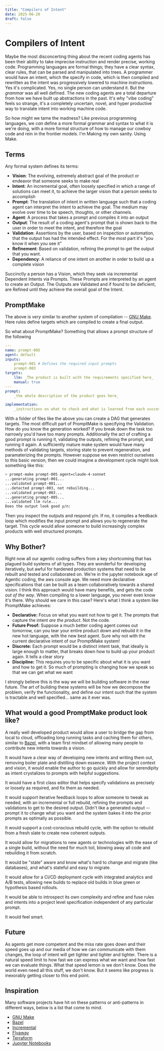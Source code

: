 ```yaml
---
title: "Compilers of Intent"
date: 2025-06-20
draft: false
---
```



# Compilers of Intent

Maybe the most disconcerting thing about the recent coding agents has been their ability to take imprecise instruction and render precise, working code. Programming languages are formal things; they have a clear syntax, clear rules, that can be parsed and manipulated into trees. A programmer would have an intent, which the specify in code, which is then compiled and rewritten as the intent was progressively lowered to machine instructions. Yes it's complicated. Yes, no single person can understand it. But the _grammar_ was all well defined. The new coding agents are a total departure from how we have built up abstractions in the past. It's why "vibe coding" feels so strange, it's a completely uncertain, novel, and hyper productive way to translate intent into working machine code. 

So how might we tame the madness? Like previous programming languages, we _can_ define a more formal grammar and syntax to what it is we're doing, with a more formal structure of how to manage our cowboy code and rein in the frontier models. I'm Making my own sanity. Using Make. 


## Terms

Any formal system defines its terms:
  
  
- **Vision**: The evolving, extremely abstract goal of the product or endeavor that someone seeks to make real
- **Intent**: An incremental goal, often loosely specified in which a range of solutions can meet it, to achieve the larger vision that a person seeks to accomplish
- **Prompt**: The translation of intent in written language such that a coding agent can interpret the intent to achieve the goal. The medium may evolve over time to be speech, thoughts, or other channels. 
- **Agent**: A process that takes a prompt and compiles it into an output
- **Output**: The result of a coding agent's prompt that is shown back to the user in order to meet the intent, and therefore the goal
- **Validation**: Assertions by the user, based on inspection or automation, that the output has had the intended effect. For the most part it's "you know it when you see it"
- **Refinement**: Based on validation, refining the prompt to get the output that you want. 
- **Dependency**: A reliance of one intent on another in order to build up a complete vision


Succinctly a person has a Vision, which they seek via incremental Dependent Intents via Prompts. These Prompts are interpreted by an agent to create an Output. The Outputs are Validated and if found to be deficient, are Refined until they achieve the overall goal of the Intent. 



## PromptMake 

The above is _very_ similar to another system of compilation -- [GNU Make](https://www.gnu.org/software/make/). Here rules define targets which are compiled to create a final output. 

So what about PromptMake? Something that allows a prompt structure of the following


```yaml
---
name: prompt-005
agent: default
inputs: 
    prompt-001 # Defines the required input prompts
    prompt-003
targets:
    llm: _The product is built with the requirements specified here_
    manual: true
---
prompt:
    _the whole description of the product goes here_

implementation:
    _instructions on what to check and what is learned from each successive run are stored here_
```

With a folder of files like the above you can create a DAG that generates targets. The most difficult part of PromptMake is specifying the Validation. How do you know the generation worked? If you break down the task too narrowly you'd have too many prompts. Additionally the act of crafting a good prompt is running it, validating the outputs, refining the prompt, and running it again. A sufficiently mature make system would have many methods of validating targets, storing state to prevent regeneration, and paramaterizing the prompts. However suppose we even restrict ourselves to this basic version, then we could imagine a development cycle might look something like this:

```bash
> prompt-make prompt-005 agent=claude-4-sonnet
...generating prompt-001...
...validated prompt-001...
...detected prompt-003, not rebuilding...
...validated prompt-003...
...generating prompt-005...
...validated llm rule...
Does the output look good y/n:
```

Then you inspect the outputs and respond y/n. If no, it compiles a feedback loop which modifies the input prompt and allows you to regenerate the target. This cycle would allow someone to build increasingly complex products with well structured prompts. 

## Why Bother?

Right now all our agentic coding suffers from a key shortcoming that has plagued build systems of all types. They are wonderful for developing iteratively, but awful for hardened production systems that need to be rebuilt and tested and collaborated on. We're in the jupyter notebook age of Agentic coding, the aws console age. We need more declarative specifications that can be built as a team collaboratively towards a shared vision. I think this approach would have many benefits, and gets the code _out of the way_. When compiling to a lower language, you never even know it's there. Why should we care in this case? Here's what I think a system like PromptMake achieves:

- **Declarative:** Focus on what you want not how to get it. The prompts that capture the intent _are the product_. Not the code. 
- **Future Proof:** Suppose a much better coding agent comes out tomorrow, can you tear your entire product down and rebuild it in the new hot language, with the new best agent. Sure why not with the current declarative intent of our PromptMake system!
- **Discrete:** Each prompt would be a distinct intent task, that ideally is large enough to matter, that breaks down how to build up your product again. It tells a clear story
- **Discipline:** This requires you to be specific about what it is you want and how to get it. So much of prompting is changing how we speak so that we can get what we want


I strongly believe this is the way we will be building software in the near future. The art of building these systems will be how we decompose the problem, verify the functionality, and define our intent such that the system is tractable and well specified... same as it ever was. 

## What would a good PromptMake product look like?

A really well developed product would allow a user to bridge the gap from local to cloud, offloading long running tasks and caching them for others, similar to [Bazel](https://bazel.build/remote/caching), with a team first mindset of allowing many people to contribute new intents towards a vision. 

It would have a clear way of developing new intents and writing them out, removing boiler plate and distilling down essence. With the project context and vision, it would enable the author to go quickly and allow for serendipity as intent crystalizes to prompts with helpful suggestions.

It would have a first class editor that helps specify validations as precisely or loosely as required, and fix them as needed. 

It would support iterative feedback loops to allow someone to tweak as needed, with an incremental or full rebuild, refining the prompts and validations to get to the desired output. Didn't like a generated output -- prompt it to change what you want and the system bakes it into the prior prompts as optimally as possible.

It would support a cost-conscious rebuild cycle, with the option to rebuild from a fresh slate to create new coherent outputs. 

It would allow for migrations to new agents or technologies with the ease of a single build, without the need for much toil, blowing away all code and rebuilding it from scratch. 

It would be "state" aware and know what's hard to change and migrate (like databases), and what's stateful and easy to migrate. 

It would allow for a CI/CD deployment cycle with integrated analytics and A/B tests, allowing new builds to replace old builds in blue green or hypothesis based rollouts. 

It would be able to introspect its own complexity and refine and fuse rules and intents into a project level specification independent of any particular prompt. 

It would feel smart. 

## Future

As agents get more competent and the miss rate goes down and their speed goes up and our media of how we can communicate with them changes, the loop of intent will get tighter and tighter and tighter. There is a natural speed limit to how fast we can express what we want and how fast we can evaluate things. What that speed lemon is we don't know. Does the world even need all this stuff, we don't know. But it seems like progress is inexorably getting closer to this end point. 

## Inspiration

Many software projects have hit on these patterns or anti-patterns in different ways, below is a list that come to mind. 

- [GNU Make](https://www.gnu.org/software/make/)
- [Bazel](https://bazel.build/remote/caching)
- [Incremental](https://github.com/janestreet/incremental)
- [Flyaway](https://github.com/flyway/flyway)
- [Terraform](https://developer.hashicorp.com/terraform)
- [Jupyter Notebooks](https://jupyter.org/)